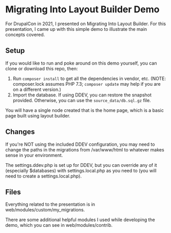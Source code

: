 # Migrating Into Layout Builder Demo

For DrupalCon in 2021, I presented on Migrating Into Layout Builder.
For this presentation, I came up with this simple demo to illustrate
the main concepts covered.

## Setup

If you would like to run and poke around on this demo yourself,
you can clone or download this repo, then:

1. Run `composer install` to get all the dependencies in vendor, etc. (NOTE: composer.lock assumes PHP 7.3; `composer update` may help if you are on a different version.)
2. Import the database. If using DDEV, you can restore the snapshot provided. Otherwise, you can use the `source_data/db.sql.gz` file.

You will have a single node created that is the home page, which is a basic page built using layout builder.

## Changes

If you're NOT using the included DDEV configuration, you may need to change the paths in the migrations from /var/www/html to whatever makes sense in your environment.

The settings.ddev.php is set up for DDEV, but you can override any of it (especially $databases) with settings.local.php as you need to (you will need to create a settings.local.php).

## Files

Everything related to the presentation is in web/modules/custom/my_migrations.

There are some additional helpful modules I used while developing the demo, which you can see in web/modules/contrib.
